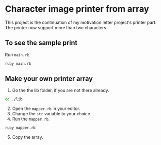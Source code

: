 #  Character image printer from array

This project is the continuation of my motivation letter project's printer part.
The printer now support more than two characters.

## To see the sample print

Run `main.rb`.

```sh
ruby main.rb
```

## Make your own printer array 

1. Go the the lib folder, if you are not there already.

```sh
cd ./lib
```

2. Open the `mapper.rb` in your editor.
3. Change the `str` variable to your choice
4. Run the `mapper.rb`.

```sh
ruby mapper.rb
```
5. Copy the array.